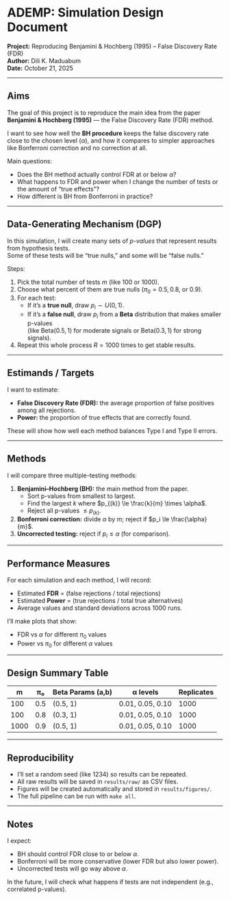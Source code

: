 # ADEMP: Simulation Design Document
**Project:** Reproducing Benjamini & Hochberg (1995) – False Discovery Rate (FDR)  
**Author:** Dili K. Maduabum  
**Date:** October 21, 2025  

---

## Aims
The goal of this project is to reproduce the main idea from the paper **Benjamini & Hochberg (1995)** — the False Discovery Rate (FDR) method.  

I want to see how well the **BH procedure** keeps the false discovery rate close to the chosen level ($\alpha$), and how it compares to simpler approaches like Bonferroni correction and no correction at all.

Main questions:
- Does the BH method actually control FDR at or below $\alpha$?  
- What happens to FDR and power when I change the number of tests or the amount of “true effects”?  
- How different is BH from Bonferroni in practice?

---

## Data-Generating Mechanism (DGP)
In this simulation, I will create many sets of *p-values* that represent results from hypothesis tests.  
Some of these tests will be “true nulls,” and some will be “false nulls.”

Steps:
1. Pick the total number of tests $m$ (like 100 or 1000).  
2. Choose what percent of them are true nulls ($\pi_0 = 0.5, 0.8,$ or $0.9$).  
3. For each test:
   - If it’s a **true null**, draw $p_i \sim U(0,1)$.  
   - If it’s a **false null**, draw $p_i$ from a **Beta** distribution that makes smaller p-values  
     (like $\text{Beta}(0.5, 1)$ for moderate signals or $\text{Beta}(0.3, 1)$ for strong signals).  
4. Repeat this whole process $R = 1000$ times to get stable results.

---

## Estimands / Targets
I want to estimate:
- **False Discovery Rate (FDR):** the average proportion of false positives among all rejections.  
- **Power:** the proportion of true effects that are correctly found.

These will show how well each method balances Type I and Type II errors.

---

## Methods
I will compare three multiple-testing methods:
1. **Benjamini–Hochberg (BH):** the main method from the paper.  
   - Sort p-values from smallest to largest.  
   - Find the largest $k$ where $p_{(k)} \le \frac{k}{m} \times \alpha$.  
   - Reject all p-values $\le p_{(k)}$.  
2. **Bonferroni correction:** divide $\alpha$ by $m$; reject if $p_i \le \frac{\alpha}{m}$.  
3. **Uncorrected testing:** reject if $p_i \le \alpha$ (for comparison).

---

## Performance Measures
For each simulation and each method, I will record:
- Estimated **FDR** = (false rejections / total rejections)  
- Estimated **Power** = (true rejections / total true alternatives)  
- Average values and standard deviations across 1000 runs.

I’ll make plots that show:
- FDR vs $\alpha$ for different $\pi_0$ values  
- Power vs $\pi_0$ for different $\alpha$ values

---

## Design Summary Table

| m  | π₀  | Beta Params (a,b) | α levels | Replicates |
|----|-----|-------------------|-----------|-------------|
| 100 | 0.5 | (0.5, 1) | 0.01, 0.05, 0.10 | 1000 |
| 100 | 0.8 | (0.3, 1) | 0.01, 0.05, 0.10 | 1000 |
| 1000 | 0.9 | (0.5, 1) | 0.01, 0.05, 0.10 | 1000 |

---

## Reproducibility
- I’ll set a random seed (like 1234) so results can be repeated.  
- All raw results will be saved in `results/raw/` as CSV files.  
- Figures will be created automatically and stored in `results/figures/`.  
- The full pipeline can be run with `make all`.

---

## Notes
I expect:
- BH should control FDR close to or below $\alpha$.  
- Bonferroni will be more conservative (lower FDR but also lower power).  
- Uncorrected tests will go way above $\alpha$.  

In the future, I will check what happens if tests are not independent (e.g., correlated p-values).


